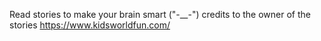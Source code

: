 Read stories to make your brain smart ("-__-")
credits to the owner of the stories https://www.kidsworldfun.com/